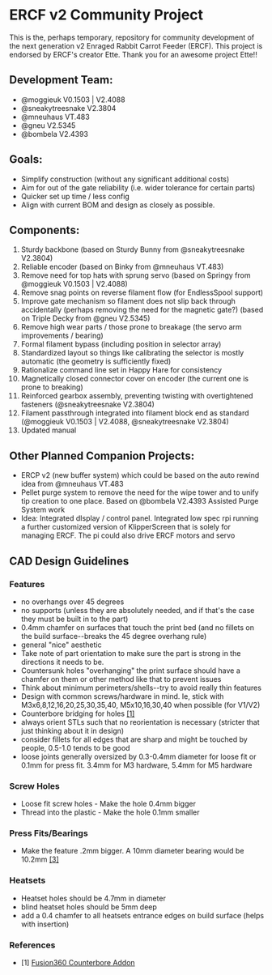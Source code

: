 # ERCF v2 Community Project

This is the, perhaps temporary, repository for community development of the next generation v2 Enraged Rabbit Carrot Feeder (ERCF). This project is endorsed by ERCF's creator Ette.  Thank you for an awesome project Ette!!

## Development Team:
* @moggieuk V0.1503 | V2.4088
* @sneakytreesnake V2.3804
* @mneuhaus VT.483
* @gneu V2.5345
* @bombela V2.4393


## Goals:
- Simplify construction (without any significant additional costs)
- Aim for out of the gate reliability (i.e. wider tolerance for certain parts)
- Quicker set up time / less config
- Align with current BOM and design as closely as possible.


## Components:
1. Sturdy backbone (based on Sturdy Bunny from @sneakytreesnake V2.3804)
2. Reliable encoder (based on Binky from @mneuhaus VT.483)
3. Remove need for top hats with sprung servo (based on Springy from @moggieuk V0.1503 | V2.4088)
4. Remove snag points on reverse filament flow (for EndlessSpool support)
5. Improve gate mechanism so filament does not slip back through accidentally (perhaps removing the need for the magnetic gate?) (based on Triple Decky from @gneu V2.5345)
6. Remove high wear parts / those prone to breakage (the servo arm improvements / bearing)
7. Formal filament bypass (including position in selector array)
8. Standardized layout so things like calibrating the selector is mostly automatic (the geometry is sufficiently fixed)
9. Rationalize command line set in Happy Hare for consistency
10. Magnetically closed connector cover on encoder (the current one is prone to breaking)
11. Reinforced gearbox assembly, preventing twisting with overtightened fasteners (@sneakytreesnake V2.3804)
12. Filament passthrough integrated into filament block end as standard (@moggieuk V0.1503 | V2.4088, @sneakytreesnake V2.3804) 
13. Updated manual


## Other Planned Companion Projects:
* ERCP v2 (new buffer system) which could be based on the auto rewind idea from @mneuhaus VT.483
* Pellet purge system to remove the need for the wipe tower and to unify tip creation to one place. Based on @bombela V2.4393 Assisted Purge System work
* Idea: Integrated dIsplay / control panel.  Integrated low spec rpi running a further customized version of KlipperScreen that is solely for managing ERCF.  The pi could also drive ERCF motors and servo

## CAD Design Guidelines

### Features

* no overhangs over 45 degrees
* no supports (unless they are absolutely needed, and if that's the case they must be built in to the part)
* 0.4mm chamfer on surfaces that touch the print bed (and no fillets on the build surface--breaks the 45 degree overhang rule)
* general "nice" aesthetic
* Take note of part orientation to make sure the part is strong in the directions it needs to be.
* Countersunk holes "overhanging" the print surface should have a chamfer on them or other method like that to prevent issues
* Think about minimum perimeters/shells--try to avoid really thin features
* Design with common screws/hardware in mind. Ie, stick with M3x6,8,12,16,20,25,30,35,40, M5x10,16,30,40 when possible (for V1/V2)
* Counterbore bridging for holes [[1]](#counterbore)
* always orient STLs such that no reorientation is necessary (stricter that just thinking about it in design)
* consider fillets for all edges that are sharp and might be touched by people, 0.5-1.0 tends to be good
* loose joints generally oversized by 0.3-0.4mm diameter for loose fit or 0.1mm for press fit. 3.4mm for M3 hardware, 5.4mm for M5 hardware

### Screw Holes
* Loose fit screw holes - Make the hole 0.4mm bigger
* Thread into the plastic - Make the hole 0.1mm smaller

### Press Fits/Bearings
* Make the feature .2mm bigger. A 10mm diameter bearing would be 10.2mm [[3]](#press-fit)

### Heatsets
* Heatset holes should be 4.7mm in diameter
* blind heatset holes should be 5mm deep
* add a 0.4 chamfer to all heatsets entrance edges on build surface (helps with insertion)

### References
* [1] <a href="https://github.com/Finn2708/CounterboreBridging" id="counterbore">Fusion360 Counterbore Addon</a>
